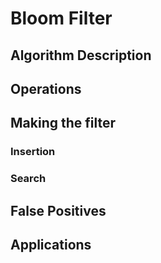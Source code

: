 # Bloom Filter


## Algorithm Description


## Operations


## Making the filter

### Insertion

### Search


## False Positives


## Applications